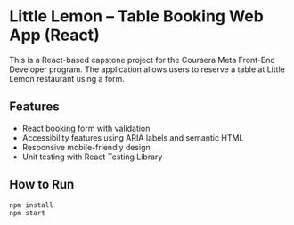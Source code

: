 # Little Lemon – Table Booking Web App (React)

This is a React-based capstone project for the Coursera Meta Front-End Developer program. The application allows users to reserve a table at Little Lemon restaurant using a form.

## Features

- React booking form with validation
- Accessibility features using ARIA labels and semantic HTML
- Responsive mobile-friendly design
- Unit testing with React Testing Library

## How to Run

```bash
npm install
npm start
